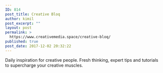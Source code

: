 ```yaml
---
ID: 814
post_title: Creative Bloq
author: kimil
post_excerpt: ""
layout: post
permalink: >
  https://www.creativemedia.space/creative-bloq/
published: true
post_date: 2017-12-02 20:32:22
---
```

Daily inspiration for creative people. Fresh thinking, expert tips and tutorials to supercharge your creative muscles.